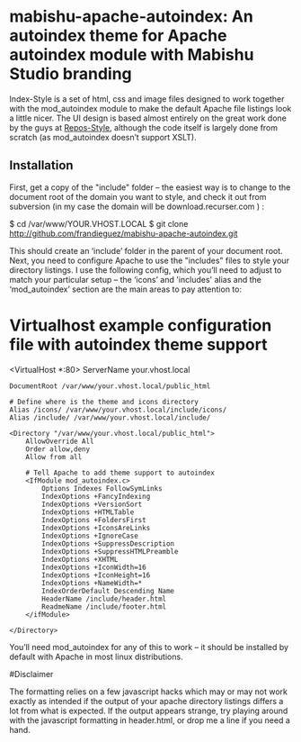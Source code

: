 # mabishu-apache-autoindex: An autoindex theme for Apache autoindex module with Mabishu Studio branding 

Index-Style is a set of html, css and image files designed to work together with
the mod_autoindex module to make the default Apache file listings look a little
nicer. The UI design is based almost entirely on the great work done by the guys
at [Repos-Style](http://www.reposstyle.com/), although the code itself is largely
done from scratch (as mod_autoindex doesn’t support XSLT).

## Installation

First, get a copy of the "include" folder – the easiest way is to change to
the document root of the domain you want to style, and check it out from
subversion (in my case the domain will be download.recurser.com ) :

 $ cd /var/www/YOUR.VHOST.LOCAL
 $ git clone http://github.com/frandieguez/mabishu-apache-autoindex.git

This should create an ‘include’ folder in the parent of your document root. Next, you
need to configure Apache to use the "includes" files to style your directory
listings. I use the following config, which you’ll need to adjust to match your
particular setup – the ‘icons’ and 'includes' alias and the ‘mod_autoindex’ 
section are the main areas to pay attention to:

 # Virtualhost example configuration file with autoindex theme support
 <VirtualHost *:80>
    ServerName your.vhost.local

    DocumentRoot /var/www/your.vhost.local/public_html

	# Define where is the theme and icons directory
    Alias /icons/ /var/www/your.vhost.local/include/icons/
	Alias /include/ /var/www/your.vhost.local/include/
	
    <Directory "/var/www/your.vhost.local/public_html">
        AllowOverride All
        Order allow,deny
        Allow from all

		# Tell Apache to add theme support to autoindex
        <IfModule mod_autoindex.c>
            Options Indexes FollowSymLinks
            IndexOptions +FancyIndexing 
            IndexOptions +VersionSort 
            IndexOptions +HTMLTable 
            IndexOptions +FoldersFirst 
            IndexOptions +IconsAreLinks 
            IndexOptions +IgnoreCase 
            IndexOptions +SuppressDescription 
            IndexOptions +SuppressHTMLPreamble 
            IndexOptions +XHTML 
            IndexOptions +IconWidth=16 
            IndexOptions +IconHeight=16 
            IndexOptions +NameWidth=*
            IndexOrderDefault Descending Name
            HeaderName /include/header.html
            ReadmeName /include/footer.html
        </ifModule>
 
    </Directory>
 </VirtualHost>
You’ll need mod_autoindex for any of this to work – it should be installed by 
default with Apache in most linux distributions.

#Disclaimer

The formatting relies on a few javascript hacks which may or may not work exactly
as intended if the output of your apache directory listings differs a lot from
what is expected. If the output appears strange, try playing around with the 
javascript formatting in header.html, or drop me a line if you need a hand.
